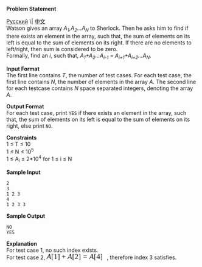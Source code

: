 <div class="content-text challenge-text mlB">
                <div class="msB"><p><strong>Problem Statement</strong></p></div><div class="msB"><p><a href="https://hr-filepicker.s3.amazonaws.com/101may14/russian/2490-sherlock-and-array.pdf">Русский</a> \| 
<a href="https://hr-filepicker.s3.amazonaws.com/101may14/chinese/2490-sherlock-and-array.pdf">中文</a><br>
Watson gives an array <em>A<sub>1</sub>,A<sub>2</sub>...A<sub>N</sub></em> to Sherlock. Then he asks him to find if there exists an element in the array, such that, the sum of elements on its left is equal to the sum of elements on its right. If there are no elements to left/right, then sum is considered to be zero. <br>
Formally, find an <em>i</em>, such that, <em>A<sub>1</sub>+A<sub>2</sub>...A<sub>i-1</sub></em>  = <em>A<sub>i+1</sub>+A<sub>i+2</sub>...A<sub>N</sub></em>.</p>

<p><strong>Input Format</strong> <br>
The first line contains <em>T</em>, the number of test cases. For each test case, the first line contains <em>N</em>, the number of elements in the array <em>A</em>. The second line for each testcase contains <em>N</em> space separated integers, denoting the array <em>A</em>.   </p>

<p><strong>Output Format</strong> <br>
For each test case, print <code>YES</code> if there exists an element in the array, such that, the sum of elements on its left is equal to the sum of elements on its right, else print <code>NO</code>.  </p>

<p><strong>Constraints</strong> <br>
1 ≤ T ≤ 10 <br>
1 ≤ N ≤ 10<sup>5</sup> <br>
1 ≤ A<sub>i</sub> ≤ 2*10<sup>4</sup> for 1 ≤ i ≤ N</p>

<p><strong>Sample Input</strong>   </p>

<pre><code>2
3
1 2 3
4
1 2 3 3
</code></pre>

<p><strong>Sample Output</strong></p>

<pre><code>NO
YES
</code></pre>

<p><strong>Explanation</strong> <br>
For test case 1, no such index exists. <br>
For test case 2, <span class="MathJax_Preview"></span><span class="MathJax" id="MathJax-Element-7-Frame" role="textbox" aria-readonly="true" style=""><nobr><span class="math" id="MathJax-Span-27" style="width: 11.292em; display: inline-block;"><span style="display: inline-block; position: relative; width: 7.998em; height: 0px; font-size: 141%;"><span style="position: absolute; clip: rect(1.772em, 1000em, 3.008em, -0.32em); top: -2.64em; left: 0em;"><span class="mrow" id="MathJax-Span-28"><span class="mi" id="MathJax-Span-29" style="font-family: MathJax_Math; font-style: italic;">A</span><span class="mo" id="MathJax-Span-30" style="font-family: MathJax_Main;">[</span><span class="mn" id="MathJax-Span-31" style="font-family: MathJax_Main;">1</span><span class="mo" id="MathJax-Span-32" style="font-family: MathJax_Main;">]</span><span class="mo" id="MathJax-Span-33" style="font-family: MathJax_Main; padding-left: 0.222em;">+</span><span class="mi" id="MathJax-Span-34" style="font-family: MathJax_Math; font-style: italic; padding-left: 0.222em;">A</span><span class="mo" id="MathJax-Span-35" style="font-family: MathJax_Main;">[</span><span class="mn" id="MathJax-Span-36" style="font-family: MathJax_Main;">2</span><span class="mo" id="MathJax-Span-37" style="font-family: MathJax_Main;">]</span><span class="mo" id="MathJax-Span-38" style="font-family: MathJax_Main; padding-left: 0.278em;">=</span><span class="mi" id="MathJax-Span-39" style="font-family: MathJax_Math; font-style: italic; padding-left: 0.278em;">A</span><span class="mo" id="MathJax-Span-40" style="font-family: MathJax_Main;">[</span><span class="mn" id="MathJax-Span-41" style="font-family: MathJax_Main;">4</span><span class="mo" id="MathJax-Span-42" style="font-family: MathJax_Main;">]</span></span><span style="display: inline-block; width: 0px; height: 2.64em;"></span></span></span><span style="border-left: 0em solid; display: inline-block; overflow: hidden; width: 0px; height: 1.521em; vertical-align: -0.408em;"></span></span></nobr></span><script type="math/tex" id="MathJax-Element-7">A[1] + A[2] = A[4]</script>, therefore index 3 satisfies.</p></div>
            </div>
